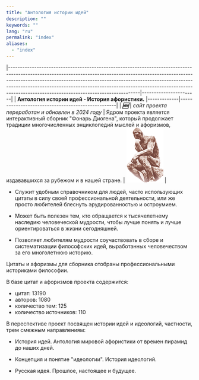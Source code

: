 ```yaml
---
title: "Антология истории идей"
description: ""
keywords: ""
lang: "ru"
permalink: "index"
aliases:
  - "index"
---
```



|-------------------------------------------------------------------------------------------------------------------------------------------------------------------------------------------------------------------------------------------------------------------------------------------------------------------------------------------------------------------------------|-----------------------|
| **Антология истории идей - История афористики.** |-------------|---------------------------------------------------| | ***:new:*** | *cайт проекта переработан и обновлен в 2024 году* | Ядром проекта является интерактивный сборник "Фонарь Диогена", который продолжает традиции многочисленных энциклопедий мыслей и афоризмов, издававшихся за рубежом и в нашей стране. | ![](images/roden.gif) |

* Служит удобным справочником для людей, часто использующих цитаты в силу своей профессиональной деятельности, или же просто любителей блеснуть эрудированностью и остроумием.

* Может быть полезен тем, кто обращается к тысячелетнему наследию человеческой мудрости, чтобы лучше понять и лучше ориентироваться в жизни сегодняшней.

* Позволяет любителям мудрости соучаствовать в сборе и систематизации философских идей, выработанных человечеством за его многолетнюю историю.

Цитаты и афоризмы для сборника отобраны профессиональными историками философии.

В базе цитат и афоризмов проекта содержится:

* цитат: 13190
* авторов: 1080
* количество тем: 125
* количество источников: 110

В переспективе проект посвящен истории идей и идеологий, частности, трем смежным направлениям:

* История идей. Антология мировой афористики от времен пирамид до наших дней.

* Концепция и понятие "идеологии". История идеологий.

* Русская идея. Прошлое, настоящее и будущее.
